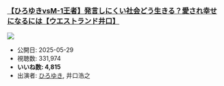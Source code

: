 ### [【ひろゆきvsM-1王者】発言しにくい社会どう生きる？愛され幸せになるには【ウエストランド井口】](https://www.youtube.com/watch?v=5muMuRJ1fQw)
[![](https://img.youtube.com/vi/5muMuRJ1fQw/sddefault.jpg)](https://www.youtube.com/watch?v=5muMuRJ1fQw)
-   公開日: 2025-05-29
-   視聴数: 331,974
-   **いいね数: 4,815**
-   出演者: [ひろゆき](/rehacq_fan/people/ひろゆき "wikilink"), 井口浩之
